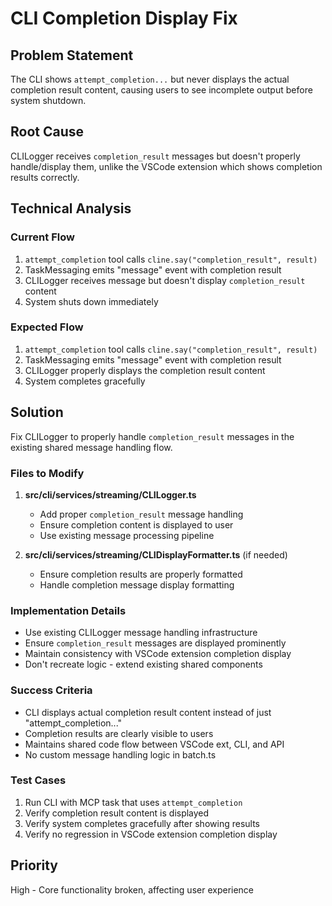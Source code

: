 # CLI Completion Display Fix

## Problem Statement

The CLI shows `attempt_completion...` but never displays the actual completion result content, causing users to see incomplete output before system shutdown.

## Root Cause

CLILogger receives `completion_result` messages but doesn't properly handle/display them, unlike the VSCode extension which shows completion results correctly.

## Technical Analysis

### Current Flow

1. `attempt_completion` tool calls `cline.say("completion_result", result)`
2. TaskMessaging emits "message" event with completion result
3. CLILogger receives message but doesn't display `completion_result` content
4. System shuts down immediately

### Expected Flow

1. `attempt_completion` tool calls `cline.say("completion_result", result)`
2. TaskMessaging emits "message" event with completion result
3. CLILogger properly displays the completion result content
4. System completes gracefully

## Solution

Fix CLILogger to properly handle `completion_result` messages in the existing shared message handling flow.

### Files to Modify

1. **src/cli/services/streaming/CLILogger.ts**

    - Add proper `completion_result` message handling
    - Ensure completion content is displayed to user
    - Use existing message processing pipeline

2. **src/cli/services/streaming/CLIDisplayFormatter.ts** (if needed)
    - Ensure completion results are properly formatted
    - Handle completion message display formatting

### Implementation Details

- Use existing CLILogger message handling infrastructure
- Ensure `completion_result` messages are displayed prominently
- Maintain consistency with VSCode extension completion display
- Don't recreate logic - extend existing shared components

### Success Criteria

- CLI displays actual completion result content instead of just "attempt_completion..."
- Completion results are clearly visible to users
- Maintains shared code flow between VSCode ext, CLI, and API
- No custom message handling logic in batch.ts

### Test Cases

1. Run CLI with MCP task that uses `attempt_completion`
2. Verify completion result content is displayed
3. Verify system completes gracefully after showing results
4. Verify no regression in VSCode extension completion display

## Priority

High - Core functionality broken, affecting user experience
